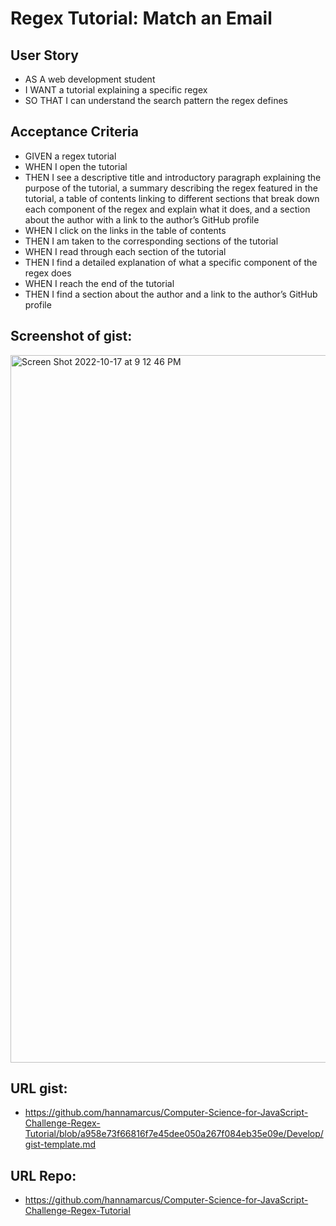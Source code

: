 # Regex Tutorial: Match an Email 

## User Story
* AS A web development student
* I WANT a tutorial explaining a specific regex
* SO THAT I can understand the search pattern the regex defines

## Acceptance Criteria
* GIVEN a regex tutorial
* WHEN I open the tutorial
* THEN I see a descriptive title and introductory paragraph explaining the purpose of the tutorial, a summary describing the regex featured in the tutorial, a table of contents linking to different sections that break down each component of the regex and explain what it does, and a section about the author with a link to the author’s GitHub profile
* WHEN I click on the links in the table of contents
* THEN I am taken to the corresponding sections of the tutorial
* WHEN I read through each section of the tutorial
* THEN I find a detailed explanation of what a specific component of the regex does
* WHEN I reach the end of the tutorial
* THEN I find a section about the author and a link to the author’s GitHub profile

## Screenshot of gist:
<img width="1132" alt="Screen Shot 2022-10-17 at 9 12 46 PM" src="https://user-images.githubusercontent.com/106893601/196333892-517d972d-e924-4904-8c2d-7881c5983de0.png">

## URL gist:
* https://github.com/hannamarcus/Computer-Science-for-JavaScript-Challenge-Regex-Tutorial/blob/a958e73f66816f7e45dee050a267f084eb35e09e/Develop/gist-template.md 

## URL Repo: 
* https://github.com/hannamarcus/Computer-Science-for-JavaScript-Challenge-Regex-Tutorial
